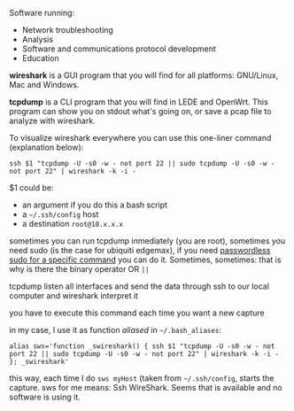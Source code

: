 Software running:

- Network troubleshooting
- Analysis
- Software and communications protocol development
- Education

**wireshark** is a GUI program that you will find for all platforms: GNU/Linux, Mac and Windows.

**tcpdump** is a CLI program that you will find in LEDE and OpenWrt. This program can show you on stdout what's going on, or save a pcap file to analyze with wireshark.

To visualize wireshark everywhere you can use this one-liner command (explanation below):

`ssh $1 "tcpdump -U -s0 -w - not port 22 || sudo tcpdump -U -s0 -w - not port 22" | wireshark -k -i -`

$1 could be:
- an argument if you do this a bash script
- a `~/.ssh/config` host
- a destination `root@10.x.x.x`

sometimes you can run tcpdump inmediately (you are root), sometimes you need sudo (is the case for ubiquiti edgemax), if you need [passwordless sudo for a specific command](http://askubuntu.com/questions/159007/how-do-i-run-specific-sudo-commands-without-a-password) you can do it. Sometimes, sometimes: that is why is there the binary operator OR `||`

tcpdump listen all interfaces and send the data through ssh to our local computer and wireshark interpret it

you have to execute this command each time you want a new capture

in my case, I use it as function _aliased_ in `~/.bash_aliases`:

`alias sws='function _swireshark() { ssh $1 "tcpdump -U -s0 -w - not port 22 || sudo tcpdump -U -s0 -w - not port 22" | wireshark -k -i - }; _swireshark'`

this way, each time I do `sws myHost` (taken from `~/.ssh/config`, starts the capture. sws for me means: Ssh WireShark. Seems that is available and no software is using it.
